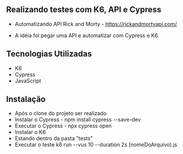 ## Realizando testes com K6, API e Cypress
* Automatizando API Rick and Morty - https://rickandmortyapi.com/

- A idéia foi pegar uma API e automatizar com Cypress e K6.

## Tecnologias Utilizadas
* K6
* Cypress
* JavaScript

## Instalação
* Após o clone do projeto ser realizado
* Instalar o Cypress - npm install cypress --save-dev
* Executar o Cypress - npx cypress open
* Instalar o K6
* Estando dentro da pasta "tests"
* Executar o teste k6 run --vus 10 --duration 2s (nomeDoArquivo).js